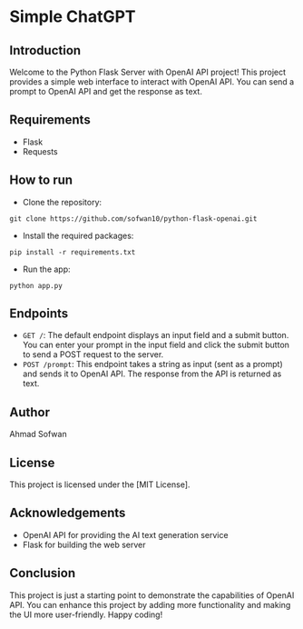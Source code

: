 # Simple ChatGPT 
## Introduction
Welcome to the Python Flask Server with OpenAI API project! This project provides a simple web interface to interact with OpenAI API. You can send a prompt to OpenAI API and get the response as text.

## Requirements
- Flask
- Requests

## How to run
- Clone the repository:
```
git clone https://github.com/sofwan10/python-flask-openai.git
```
- Install the required packages:
```
pip install -r requirements.txt
```
- Run the app:
```
python app.py
```
## Endpoints
- `GET /`: The default endpoint displays an input field and a submit button. You can enter your prompt in the input field and click the submit button to send a POST request to the server.
- `POST /prompt`: This endpoint takes a string as input (sent as a prompt) and sends it to OpenAI API. The response from the API is returned as text.

## Author
Ahmad Sofwan

## License
This project is licensed under the [MIT License].

## Acknowledgements
- OpenAI API for providing the AI text generation service
- Flask for building the web server

## Conclusion
This project is just a starting point to demonstrate the capabilities of OpenAI API. You can enhance this project by adding more functionality and making the UI more user-friendly. Happy coding!
